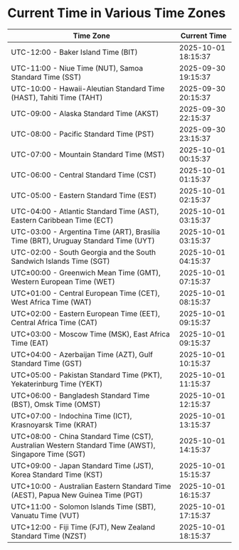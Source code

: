 # Current Time in Various Time Zones

| Time Zone | Current Time |
|-----------|--------------|
| UTC-12:00 - Baker Island Time (BIT) | 2025-10-01 18:15:37 |
| UTC-11:00 - Niue Time (NUT), Samoa Standard Time (SST) | 2025-09-30 19:15:37 |
| UTC-10:00 - Hawaii-Aleutian Standard Time (HAST), Tahiti Time (TAHT) | 2025-09-30 20:15:37 |
| UTC-09:00 - Alaska Standard Time (AKST) | 2025-09-30 22:15:37 |
| UTC-08:00 - Pacific Standard Time (PST) | 2025-09-30 23:15:37 |
| UTC-07:00 - Mountain Standard Time (MST) | 2025-10-01 00:15:37 |
| UTC-06:00 - Central Standard Time (CST) | 2025-10-01 01:15:37 |
| UTC-05:00 - Eastern Standard Time (EST) | 2025-10-01 02:15:37 |
| UTC-04:00 - Atlantic Standard Time (AST), Eastern Caribbean Time (ECT) | 2025-10-01 03:15:37 |
| UTC-03:00 - Argentina Time (ART), Brasília Time (BRT), Uruguay Standard Time (UYT) | 2025-10-01 03:15:37 |
| UTC-02:00 - South Georgia and the South Sandwich Islands Time (SGT) | 2025-10-01 04:15:37 |
| UTC±00:00 - Greenwich Mean Time (GMT), Western European Time (WET) | 2025-10-01 07:15:37 |
| UTC+01:00 - Central European Time (CET), West Africa Time (WAT) | 2025-10-01 08:15:37 |
| UTC+02:00 - Eastern European Time (EET), Central Africa Time (CAT) | 2025-10-01 09:15:37 |
| UTC+03:00 - Moscow Time (MSK), East Africa Time (EAT) | 2025-10-01 09:15:37 |
| UTC+04:00 - Azerbaijan Time (AZT), Gulf Standard Time (GST) | 2025-10-01 10:15:37 |
| UTC+05:00 - Pakistan Standard Time (PKT), Yekaterinburg Time (YEKT) | 2025-10-01 11:15:37 |
| UTC+06:00 - Bangladesh Standard Time (BST), Omsk Time (OMST) | 2025-10-01 12:15:37 |
| UTC+07:00 - Indochina Time (ICT), Krasnoyarsk Time (KRAT) | 2025-10-01 13:15:37 |
| UTC+08:00 - China Standard Time (CST), Australian Western Standard Time (AWST), Singapore Time (SGT) | 2025-10-01 14:15:37 |
| UTC+09:00 - Japan Standard Time (JST), Korea Standard Time (KST) | 2025-10-01 15:15:37 |
| UTC+10:00 - Australian Eastern Standard Time (AEST), Papua New Guinea Time (PGT) | 2025-10-01 16:15:37 |
| UTC+11:00 - Solomon Islands Time (SBT), Vanuatu Time (VUT) | 2025-10-01 17:15:37 |
| UTC+12:00 - Fiji Time (FJT), New Zealand Standard Time (NZST) | 2025-10-01 18:15:37 |
